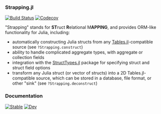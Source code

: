 ### Strapping.jl

[![Build Status](https://travis-ci.org/JuliaData/Strapping.jl.svg?branch=master)](https://travis-ci.org/JuliaData/Strapping.jl)
[![Codecov](https://codecov.io/gh/JuliaData/Strapping.jl/branch/master/graph/badge.svg)](https://codecov.io/gh/JuliaData/Strapping.jl)

"Strapping" stands for **ST**ruct **R**elational M**APPING**, and provides ORM-like functionality for Julia, including:

* automatically constructing Julia structs from any [Tables.jl](https://github.com/JuliaData/Tables.jl)-compatible source (see `?Strapping.construct`)
* ability to handle complicated aggregate types, with aggregate or collection fields
* integration with the [StructTypes.jl](https://github.com/JuliaData/StructTypes.jl) package for specifying struct and struct field options
* transform any Julia struct (or vector of structs) into a 2D Tables.jl-compatible source, which can be stored in a database, file format, or other "sink" (see `?Strapping.deconstruct`)

### Documentation

[![Stable](https://img.shields.io/badge/docs-stable-blue.svg)](https://juliadata.github.io/Strapping.jl/stable)
[![Dev](https://img.shields.io/badge/docs-dev-blue.svg)](https://juliadata.github.io/Strapping.jl/dev)
